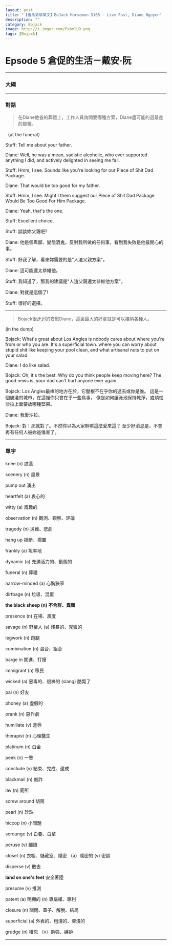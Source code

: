 ```yaml
---
layout: post
title: "【看馬男學英文】BoJack Horseman S105 - Live Fast, Diane Nguyen"
description: ""
category: Bojack
image: http://i.imgur.com/PxbmlUD.png
tags: [Bojack]
---
```


# Epsode 5 倉促的生活－戴安·阮


---

### 大綱


---

### 對話


> 在Diane他爸的葬禮上，工作人員詢問要哪種方案，Diane盡可能的選最差的那種。

（at the funeral）

Stuff: Tell me about your father.

Diane: Well, he was a mean, sadistic alcoholic, who ever
supported anything I did, and actively delighted in 
seeing me fail.

Stuff: Hmm, I see. Sounds like you're looking for our
 Piece of Shit Dad Package.

Diane: That would be too good for my father.

Stuff: Hmm, I see. Might I them suggest our Piece
of Shit Dad Package Would Be Too Good For Him Package. 

Diane: Yeah, that's the one.

Stuff: Excellent choice.

Stuff: 談談妳父親吧?

Diane: 他是個卑鄙、變態酒鬼，反對我所做的任何事，看到我失敗是他最開心的事。

Stuff: 好我了解，看來妳需要的是"人渣父親方案"。

Diane: 這可能還太恭維他。

Stuff: 我知道了，那我的建議是"人渣父親還太恭維他方案"。

Diane: 對就是這個了!

Stuff: 很好的選擇。

---


> Bojack很迂迴的安慰Diane，這裏最大的好處就是可以接納各種人。

(in the dump)

Bojack: What's great about Los Angles is nobody cares
about where you're from or who you are.
It's a superficial town.
where you can worry about stupid shit like keeping
 your pool clean, and what artisanal nuts to put
 on your salad.

Diane: I do like salad.

Bojack: Oh, it's the best. Why do you think people
keep moving here?
The good news is, your dad can't
 hurt anyone ever again.

Bojack: Los Angles最棒的地方在於，它壓根不在乎你的過去或你是誰。
這是一個膚淺的城市，在這裡你只會在乎一些鳥事，
像是如何讓泳池保持乾淨，或煩惱沙拉上面要放哪種堅果。

Diane: 我愛沙拉。

Bojack: 對！那就對了。不然你以為大家幹嘛這麼愛來這？
至少好消息是，不會再有任何人被妳爸傷害了。

---

### 單字

knee (n) 膝蓋

scenery (n) 風景

pump out 湧出

heartfelt (a) 衷心的 

witty (a) 風趣的

observation (n) 觀測、觀察、評論

tragedy (n) 災難、悲劇

hang up 掛斷、擱置

frankly (a) 坦率地

dynamic (a) 充滿活力的、動態的

funeral (n) 葬禮 

narrow-minded (a) 心胸狹窄

dirtbage (n) 垃圾、混蛋 

**the black sheep (n) 不合群、異類**

presence (n) 在場、風度

savage (n) 野蠻人 (a) 殘暴的、兇狠的

legwork (n) 跑腿

combination (n) 混合、組合

barge in 闖進、打擾

immigrant (n) 移民

wicked (a) 惡毒的、很棒的 (slang) 酷斃了

pal (n) 好友

phoney (a) 虛假的

prank (n) 惡作劇

humiliate (v) 羞辱

therapist (n) 心理醫生 

platinum (n) 白金

peek (n) 一瞥

conclude (v) 結束、完成、達成

blackmail (n) 敲詐 

lav (n) 廁所

screw around 胡鬧

pearl (n) 珍珠

hiccop (n) 小問題

scrounge (v) 白要、白拿 

peruse (v) 細讀

closet (n) 衣櫥、儲藏室、隱密 （a）隱密的 (v) 密談 

disperse (v) 散去

**land on one's feet** 安全著陸

presume (v) 推測

patent (a) 明顯的 (n) 專屬權、專利

closure (n) 關閉、蓋子、解脫、結局 

superficial (a) 外表的、粗淺的、膚淺的

grudge (n) 積怨 （v）勉強、嫉妒  





---

